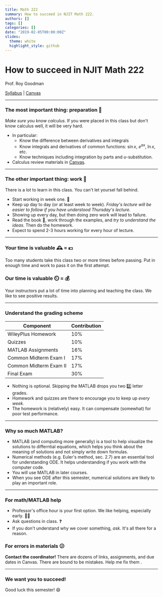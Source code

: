 ```yaml
---
title: Math 222
summary: How to succeed in NJIT Math 222.
authors: []
tags: []
categories: []
date: "2019-02-05T00:00:00Z"
slides:
  theme: white
  highlight_style: github
---
```


# How to succeed in NJIT Math 222

Prof. Roy Goodman

[Syllabus](https://docs.google.com/document/d/1MHGluTWlKFKpv3jdL6XJ-_TKFmnEojnKmPqpYkCM6g0/edit) | 
[Canvas](https://njit.instructure.com/courses/22634)

---
### The most important thing: preparation 🏃

  _Make sure you know calculus._   If you were placed in this class but don't know calculus well, it will be very hard.

* In particular:
  * Know the difference between derivatives and integrals
  * Know integrals and derivatives of common functions: $\sin{x}$, $e^{ax}$, $\ln x$, etc.
  * Know techniques including integration by parts and $u$-substitution.
* Calculus review materials in [Canvas](https://njit.instructure.com/courses/22634).

---
### The other important thing: work 👷
There is a lot to learn in this class. You can't let yoursel fall behind.
* Start working in week one. 📆
* Keep up day to day (or at least week to week). _Friday's lecture will be easier to follow if you have understood Thursday's lecture._ 
* Showing up every day, but then doing zero work will lead to failure. 
* Read the book 📖, work through the examples, and _try to understand the ideas_. Then do the homework.
* Expect to spend 2-3 hours working for every hour of lecture.

---
### Your time is valuable 🕰️ = 💵
Too many students take this class two or more times before passing. Put in enough time and work to pass it on the first attempt.

### Our time is valuable ⏲️ = 💰
Your instructors put a lot of time into planning and teaching the class. We like to see positive results.

---
### Understand the grading scheme

| Component | Contribution |
|----------|-----------|
|WileyPlus Homework| 10%|
|Quizzes | 10%
|MATLAB Assignments | 16%
|Common Midterm Exam I | 17% 
|Common Midterm Exam II | 17%
| Final Exam  | 30%

* Nothing is optional. Skipping the MATLAB drops you two 2️⃣ letter grades.
* Homework and quizzes are there to encourage you to keep up _every week_.
* The homework is (relatively) easy. It can compensate (somewhat) for poor test performance.

---
### Why so much MATLAB?

* MATLAB (and computing more generally) is a tool to help visualize the solutions to differntial equations, which helps you think about the meaning of solutions and not simply write down formulas.
* Numerical methods (e.g. Euler's method, sec. 2.7) are an essential tool for understanding ODE. It helps understanding if you work with the computer code.
* You will use MATLAB in later courses.
* When you see ODE after this semester, numerical solutions are likely to play an important role.

---
### For math/MATLAB help
* Professor's office hour is your first option. We like helping, especially early. 🧑‍🏫
* Ask questions in class. ❓
* If you don't understand why we cover something, _ask_. It's all there for a reason.

### For errors in materials 😕
**Contact the coordinator!** There are dozens of links, assignments, and due dates in Canvas. There are bound to be mistakes. Help me fix them .

---
### We want you to succeed!
Good luck this semester! :smile:
